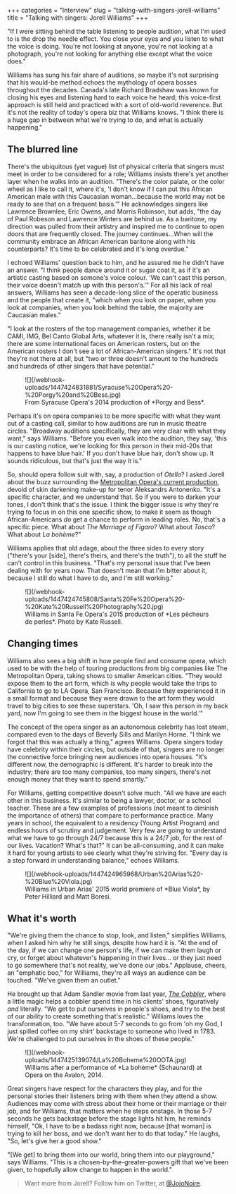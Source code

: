 +++
categories = "Interview"
slug = "talking-with-singers-jorell-williams"
title = "Talking with singers: Jorell Williams"
+++

"If I were sitting behind the table listening to people audition, what I'm used to is the drop the needle effect. You close your eyes and you listen to what the voice is doing. You're not looking at anyone, you're not looking at a photograph, you're not looking for anything else except what the voice does."

Williams has sung his fair share of auditions, so maybe it's not surprising that his would-be method echoes the mythology of opera bosses throughout the decades. Canada's late Richard Bradshaw was known for closing his eyes and listening hard to each voice he heard; this voice-first approach is still held and practiced with a sort of old-world reverence. But it's not the reality of today's opera biz that Williams knows. "I think there is a huge gap in between what we're trying to do, and what is actually happening."

## The blurred line

There's the ubiquitous (yet vague) list of physical criteria that singers must meet in order to be considered for a role; Williams insists there's yet another layer when he walks into an audition. "There's the color palate, or the color wheel as I like to call it, where it's, 'I don't know if I can put this African American male with this Caucasian woman...because the world may not be ready to see that on a frequent basis.'" He acknowledges singers like Lawrence Brownlee, Eric Owens, and Morris Robinson, but adds, "the day of Paul Robeson and Lawrence Winters are behind us. As a baritone, my direction was pulled from their artistry and inspired me to continue to open doors that are frequently closed. The journey continues...When will the community embrace an African American baritone along with his counterparts? It's time to be celebrated and it's long overdue."

I echoed Williams' question back to him, and he assured me he didn't have an answer. "I think people dance around it or sugar coat it, as if it's an artistic casting based on somone's voice colour. 'We can't cast this person, their voice doesn't match up with this person's.'" For all his lack of real answers, Williams has seen a decade-long slice of the operatic business and the people that create it, "which when you look on paper, when you look at companies, when you look behind the table, the majority are Caucasian males."

"I look at the rosters of the top management companies, whether it be CAMI, IMG, Bel Canto Global Arts, whatever it is, there really isn't a mix; there are some international faces on American rosters, but on the American rosters I don't see a lot of African-American singers." It's not that they're not there at all, but "two or three doesn't amount to the hundreds and hundreds of other singers that have potential."

<figure data-type="image">
![](/webhook-uploads/1447424831881/Syracuse%20Opera%20-%20Porgy%20and%20Bess.jpg)
<figcaption>From Syracuse Opera's 2014 production of *Porgy and Bess*.
</figure>

Perhaps it's on opera companies to be more specific with what they want out of a casting call, similar to how auditions are run in music theatre circles. "Broadway auditions specifically, they are very clear with what they want," says Williams. "Before you even walk into the audition, they say, 'this is our casting notice, we're looking for this person in their mid-20s that happens to have blue hair.' If you don't have blue hair, don't show up. It sounds ridiculous, but that's just the way it is."

So, should opera follow suit with, say, a production of *Otello*? I asked Jorell about the buzz surrounding the [Metropolitan Opera's current production](https://www.washingtonpost.com/entertainment/music/how-do-african-american-singers-feel-about-blackface-in-opera/2015/10/16/fbbaa318-7176-11e5-9cbb-790369643cf9_story.html), devoid of skin darkening make-up for tenor Aleksandrs Antonenko. "It's a specific character, and we understand that. So if you were to darken your tones, I don't think that's the issue. I think the bigger issue is why they're trying to focus in on this one specific show, to make it seem as though African-Americans *do* get a chance to perform in leading roles. No, that's a specific piece. What about *The Marriage of Figaro*? What about *Tosca*? What about *La bohème*?"

Williams applies that old adage, about the three sides to every story ("there's your [side], there's theirs, and there's the truth"), to all the stuff he can't control in this business. "That's my personal issue that I've been dealing with for years now. That doesn't mean that I'm bitter about it, because I still do what I have to do, and I'm still working."

<figure data-type="image">
![](/webhook-uploads/1447424745808/Santa%20Fe%20Opera%20-%20Kate%20Russell%20Photography%20.jpg)
<figcaption>Williams in Santa Fe Opera's 2015 production of *Les pêcheurs de perles*. Photo by Kate Russell.</figcaption>
</figure>

## Changing times

Williams also sees a big shift in how people find and consume opera, which used to be with the help of touring productions from big companies like The Metropolitan Opera, taking shows to smaller American cities. "They would expose them to the art form, which is why people would take the trips to California to go to LA Opera, San Francisco. Because they experienced it in a small format and because they were drawn to the art form they would travel to big cities to see these superstars. 'Oh, I saw this person in my back yard, now I'm going to see them in the biggest house in the world.'"

The concept of the opera singer as an autonomous celebrity has lost steam, compared even to the days of Beverly Sills and Marilyn Horne. "I think we forgot that this was actually a thing," agrees Williams. Opera singers today have celebrity within their circles, but outside of that, singers are no longer the connective force bringing new audiences into opera houses. "It's different now, the demographic is different. It's harder to break into the industry; there are too many companies, too many singers, there's not enough money that they want to spend smartly."

For Williams, getting competitive doesn't solve much. "All we have are each other in this business. It's similar to being a lawyer, doctor, or a school teacher. These are a few examples of professions (not meant to diminish the importance of others) that compare to performance practice. Many years in school, the equivalent to a residency (Young Artist Program) and endless hours of scrutiny and judgement. Very few are going to understand what we have to go through 24/7 because this is a 24/7 job, for the rest of our lives. Vacation? What's that?" It can be all-consuming, and it can make it hard for young artists to see clearly what they're striving for. "Every day is a step forward in understanding balance," echoes Williams.

<figure data-type="image">
![](/webhook-uploads/1447424965968/Urban%20Arias%20-%20Blue%20Viola.jpg)
<figcaption>Williams in Urban Arias' 2015 world premiere of *Blue Viola*, by Peter Hilliard and Matt Boresi.</figcaption>
</figure>

## What it's worth

"We're giving them the chance to stop, look, and listen," simplifies Williams, when I asked him why he still sings, despite how hard it is. "At the end of the day, if we can change one person's life, if we can make them laugh or cry, or forget about whatever's happening in their lives... or they just need to go somewhere that's not reality, we've done our jobs." Applause, cheers, an "emphatic boo," for Williams, they're all ways an audience can be touched. "We've given them an outlet."

He brought up that Adam Sandler movie from last year, [*The Cobbler*](http://www.imdb.com/title/tt3203616/), where a little magic helps a cobbler spend time in his clients' shoes, figuratively *and* literally. "We get to put ourselves in people's shoes, and try to the best of our ability to create something that's realistic." Williams loves the transformation, too. "We have about 5-7 seconds to go from 'oh my God, I just spilled coffee on my shirt' backstage to someone who lived in 1783. We're challenged to put ourselves in the shoes of these people."

<figure data-type="image">
![](/webhook-uploads/1447425139074/La%20Boheme%20OOTA.jpg)
<figcaption>Williams after a performance of *La bohème* (Schaunard) at Opera on the Avalon, 2014.</figcaption>
</figure>

Great singers have respect for the characters they play, and for the personal stories their listeners bring with them when they attend a show. Audiences may come with stress about their home or their marriage or their job, and for Williams, that matters when he steps onstage. In those 5-7 seconds he gets backstage before the stage lights hit him, he reminds himself, "Ok, I have to be a badass right now, because [that woman] is trying to kill her boss, and we don't want her to do that today." He laughs, "So, let's give her a good show."

"[We get] to bring them into our world, bring them into our playground," says Williams. "This is a chosen-by-the-greater-powers gift that we've been given, to hopefully allow change to happen in the world." 

>Want more from Jorell? Follow him on Twitter, at [@JojoNoire](https://twitter.com/JojoNoire).


